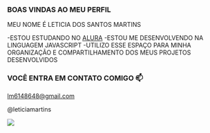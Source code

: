 ### BOAS VINDAS AO MEU PERFIL

MEU NOME É LETICIA DOS SANTOS MARTINS

-ESTOU ESTUDANDO NO [ALURA](https://www.alura.com.br)
-ESTOU ME DESENVOLVENDO NA LINGUAGEM JAVASCRIPT
-UTILIZO ESSE ESPAÇO PARA MINHA ORGANIZAÇÃO E COMPARTILHAMENTO DOS MEUS PROJETOS DESENVOLVIDOS

### VOCÊ ENTRA EM CONTATO COMIGO 📫

lm6148648@gmail.com

@leticiamartins

![](https://media.tenor.com/jWcZxjoan_IAAAAC/phone-line-sleep.gif)
